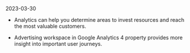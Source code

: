2023-03-30


-   Analytics can help you determine areas to invest resources and reach the most valuable customers.

-   Advertising workspace in Google Analytics 4 property provides more insight into important user journeys.